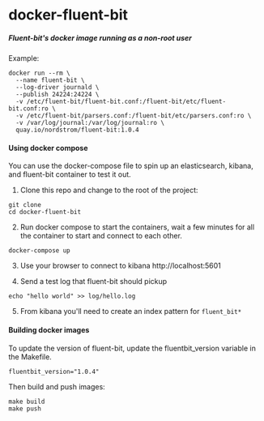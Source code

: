 docker-fluent-bit
=================

##### Fluent-bit's docker image running as a non-root user

Example:

```
docker run --rm \
  --name fluent-bit \
  --log-driver journald \
  --publish 24224:24224 \
  -v /etc/fluent-bit/fluent-bit.conf:/fluent-bit/etc/fluent-bit.conf:ro \
  -v /etc/fluent-bit/parsers.conf:/fluent-bit/etc/parsers.conf:ro \
  -v /var/log/journal:/var/log/journal:ro \
  quay.io/nordstrom/fluent-bit:1.0.4
```

#### Using docker compose

You can use the docker-compose file to spin up an elasticsearch, kibana, 
and fluent-bit container to test it out.

1. Clone this repo and change to the root of the project:

```
git clone 
cd docker-fluent-bit
```

2. Run docker compose to start the containers, wait a few minutes for
all the container to start and connect to each other.

```
docker-compose up
```

3. Use your browser to connect to kibana http://localhost:5601

4. Send a test log that fluent-bit should pickup

```
echo "hello world" >> log/hello.log
```

5. From kibana you'll need to create an index pattern for `fluent_bit*`


#### Building docker images

To update the version of fluent-bit, update the fluentbit_version 
variable in the Makefile.

```
fluentbit_version="1.0.4"
```

Then build and push images:

```
make build
make push
```
